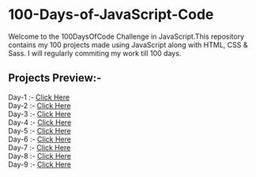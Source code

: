 # 100-Days-of-JavaScript-Code
Welcome to the 100DaysOfCode Challenge in JavaScript.This repository contains my 100 projects made using JavaScript along with HTML, CSS & Sass. I will regularly commiting my work till 100 days.

## Projects Preview:-
Day-1 :- [Click Here](https://sajalsatsangi.github.io/100-Days-of-JavaScript-Code/Day1-Day10/Day1/index.html) <br/>
Day-2 :- [Click Here](https://sajalsatsangi.github.io/100-Days-of-JavaScript-Code/Day1-Day10/Day2/index.html) <br/>
Day-3 :- [Click Here](https://sajalsatsangi.github.io/100-Days-of-JavaScript-Code/Day1-Day10/Day3/index.html) <br/>
Day-4 :- [Click Here](https://sajalsatsangi.github.io/100-Days-of-JavaScript-Code/Day1-Day10/Day4/index.html) <br/>
Day-5 :- [Click Here](https://sajalsatsangi.github.io/100-Days-of-JavaScript-Code/Day1-Day10/Day5/index.html) <br/>
Day-6 :- [Click Here](https://sajalsatsangi.github.io/100-Days-of-JavaScript-Code/Day1-Day10/Day6/index.html) <br/>
Day-7 :- [Click Here](https://sajalsatsangi.github.io/100-Days-of-JavaScript-Code/Day1-Day10/Day7/index.html) <br/>
Day-8 :- [Click Here](https://sajalsatsangi.github.io/100-Days-of-JavaScript-Code/Day1-Day10/Day8/index.html) <br/>
Day-9 :- [Click Here](https://sajalsatsangi.github.io/100-Days-of-JavaScript-Code/Day1-Day10/Day9/index.html) <br/>
